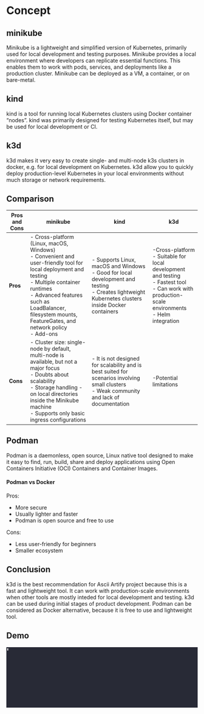 # Concept

## minikube
Minikube is a lightweight and simplified version of Kubernetes, primarily used for local development and testing purposes. Minikube provides a local environment where developers can replicate essential functions. This enables them to work with pods, services, and deployments like a production cluster. Minikube can be deployed as a VM, a container, or on bare-metal.

## kind
kind is a tool for running local Kubernetes clusters using Docker container “nodes”. kind was primarily designed for testing Kubernetes itself, but may be used for local development or CI.

## k3d
k3d makes it very easy to create single- and multi-node k3s clusters in docker, e.g. for local development on Kubernetes. k3d allow you to quickly deploy production-level Kubernetes in your local environments without much storage or network requirements.


## Comparison

| **Pros and Cons**                               | **minikube**                                     | **kind**                                         | **k3d**                                          |
|--------------------------------------------------|--------------------------------------------------|--------------------------------------------------|--------------------------------------------------|
| **Pros**                                      | - Cross-platform (Linux, macOS, Windows)<br>- Convenient and user-friendly tool for local deployment and testing<br>- Multiple container runtimes<br>- Advanced features such as LoadBalancer, filesystem mounts, FeatureGates, and network policy<br>- Add-ons | - Supports Linux, macOS and Windows<br>- Good for local development and testing<br>- Creates lightweight Kubernetes clusters inside Docker containers | -Cross-platform <br>- Suitable for local development and testing<br>- Fastest tool<br>- Can work with production-scale environments<br>- Helm integration|
| **Cons**                                      | - Cluster size: single-node by default, multi-node is available, but not a major focus<br>- Doubts about scalability<br>- Storage handling - on local directories inside the Minikube machine<br>- Supports only basic ingress configurations | - It is not designed for scalability and is best suited for scenarios involving small clusters<br>- Weak community and lack of documentation | -Potential limitations |

## Podman
Podman is a daemonless, open source, Linux native tool designed to make it easy to find, run, build, share and deploy applications using Open Containers Initiative (OCI) Containers and Container Images.<br>
#### Podman vs Docker<br>
Pros:
- More secure
- Usually lighter and faster
- Podman is open source and free to use

Cons:
- Less user-friendly for beginners
- Smaller ecosystem

## Conclusion
k3d is the best recommendation for Ascii Artify project because this is a fast and lightweight tool. It can work with production-scale environments when other tools are mostly inteded for local development and testing. k3d can be used during initial stages of product development.
Podman can be considered as Docker alternative, because it is free to use and lightweight tool.

## Demo
![k3d demo](images/demo.gif)